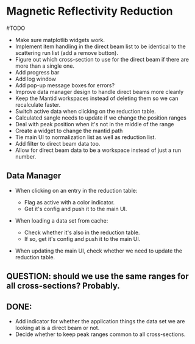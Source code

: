 # Magnetic Reflectivity Reduction

#TODO
- Make sure matplotlib widgets work.
- Implement item handling in the direct beam list to be identical to the scattering run list (add a remove button).
- Figure out which cross-section to use for the direct beam if there are more than a single one.
- Add progress bar
- Add log window
- Add pop-up message boxes for errors?
- Improve data manager design to handle direct beams more cleanly
- Keep the Mantid workspaces instead of deleting them so we can recalculate faster.
- Switch active data when clicking on the reduction table.
- Calculated sangle needs to update if we change the position ranges
- Deal with peak position when it's not in the middle of the range
- Create a widget to change the mantid path
- Tie main UI to normalization list as well as reduction list.
- Add filter to direct beam data too.
- Allow for direct beam data to be a workspace instead of just a run number.

## Data Manager
- When clicking on an entry in the reduction table:
    - Flag as active with a color indicator.
    - Get it's config and push it to the main UI.

- When loading a data set from cache:
    - Check whether it's also in the reduction table.
    - If so, get it's config and push it to the main UI.

- When updating the main UI, check whether we need to update the reduction table.

## QUESTION: should we use the same ranges for all cross-sections? Probably.


## DONE:
- Add indicator for whether the application things the data set we are looking at is a direct beam or not.
- Decide whether to keep peak ranges common to all cross-sections.
